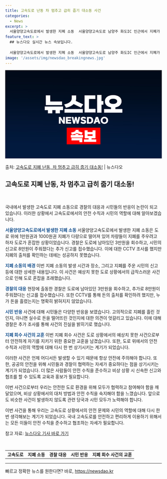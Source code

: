```yaml
---
title: 고속도로 난동 차 멈추고 급히 줍기 대소동 사건
categories:
  - News
excerpt: >
  서울양양고속도로에서 발생한 지폐 소동  서울양양고속도로 남양주 화도IC 인근에서 지폐가 날아다녀 이를 목격한…
feature_text: >
  ## 뉴스다오 실시간 뉴스 속보입니다.

  서울양양고속도로에서 발생한 지폐 소동  서울양양고속도로 남양주 화도IC 인근에서 지폐가 날아다녀 이를 목격한…
image: '/assets/img/newsdao_breakingnews.jpg'
---
```


![뉴스다오 속보](/assets/img/newsdao_breakingnews.jpg)

<p>출처: <a href="https://newsdao.kr/4064" rel="dofollow">고속도로 지폐 난동, 차 멈추고 급히 줍기 대소동!</a> | 뉴스다오</p>

<h2 data-ke-size="size26">고속도로 지폐 난동, 차 멈추고 급히 줍기 대소동!</h2>
<p data-ke-size="size16">&nbsp;</p>
국내에서 발생한 고속도로 지폐 소동으로 경찰의 대응과 시민들의 반응이 논란이 되고 있습니다. 이러한 상황에서 고속도로에서의 안전 수칙과 시민의 역할에 대해 알아보겠습니다.

<b><span style="color: #1a5490;">서울양양고속도로에서 발생한 지폐 소동</span></b>
서울양양고속도로에서 발생한 지폐 소동은 도로 위에 1만원권과 1000원권 지폐가 다량으로 떨어져 있어 차량들이 지폐를 주우려고 하자 도로가 혼잡한 상황이었습니다. 경찰은 도로에 남아있던 3만원을 회수하고, 시민의 신고로 8만원이 주워졌다는 추가 신고를 접수했습니다. 이에 대한 CCTV 조사를 했지만 지폐의 출처를 확인하는 데에는 성공하지 못했습니다.

<b><span style="color: #1a5490;">지폐 소동의 배경</span></b>
이번 지폐 소동의 발생 시간과 장소, 그리고 지폐를 주운 시민의 신고 등에 대한 상세한 내용입니다. 이 사건은 예상치 못한 도로 상황에서의 급작스러운 사건으로 인해 도로 혼잡을 초래했습니다.

<b><span style="color: #1a5490;">경찰의 대응</span></b>
현장에 출동한 경찰은 도로에 남아있던 3만원을 회수하고, 추가로 8만원이 주워졌다는 신고를 접수했습니다. 또한 CCTV를 통해 돈의 출처를 확인하려 했지만, 누가 돈을 흘렸는지는 명확히 밝혀지지 않았습니다.

<b><span style="color: #1a5490;">시민 반응</span></b>
사건에 대해 시민들은 다양한 반응을 보였습니다. 고의적으로 지폐를 흘린 것인지, 아니면 실수로 돈을 떨어뜨린 것인지에 대한 의견이 엇갈리고 있습니다. 이에 대해 경찰은 추가 조사를 통해 사건의 진실을 밝히기로 했습니다.

<b><span style="color: #1a5490;">지폐 회수 사건의 교훈</span></b>
이번 지폐 회수 사건은 도로 상황에서의 예상치 못한 사건으로부터 안전하게 자기를 지키기 위한 중요한 교훈을 남겼습니다. 또한, 도로 위에서의 안전 수칙과 시민의 역할에 대해 다시 한 번 상기시키는 계기가 되었습니다.

이러한 사건은 언제 어디서든 발생할 수 있기 때문에 항상 안전에 주의해야 합니다. 또한, 공공의 안전을 위해 시민들과 경찰이 협력하는 자세가 중요하다는 점을 상기시키는 계기가 되었습니다. 더 많은 사람들이 안전 수칙을 준수하고 비상 상황 시 신속한 신고와 협조를 할 수 있도록 교육과 홍보가 필요합니다.

이번 사건으로부터 우리는 안전한 도로 환경을 위해 모두가 협력하고 참여해야 함을 깨달았으며, 비상 상황에서의 대처 방법과 안전 수칙을 숙지해야 함을 느꼈습니다. 앞으로도 비슷한 사건이 발생하지 않도록 관련 당국과 시민 모두가 노력해야 합니다.

이번 사건을 통해 우리는 고속도로 상황에서의 안전 문제와 시민의 역할에 대해 다시 한 번 생각해보는 계기가 되었습니다. 국내 고속도로를 안전하고 편리하게 이용하기 위해서는 모든 이들이 안전 수칙을 준수하고 협조하는 자세가 필요합니다.

참고 자료: [뉴스다오 기사 바로 가기](https://newsdao.kr/4064)
<p data-ke-size="size16">&nbsp;</p>
<table>
  <tbody>
    <tr>
      <td style="text-align: center; height: 17px;"><b>고속도로</b></td>
      <td style="text-align: center; height: 17px;"><b>지폐 소동</b></td>
      <td style="text-align: center; height: 17px;"><b>경찰 대응</b></td>
      <td style="text-align: center; height: 17px;"><b>시민 반응</b></td>
      <td style="text-align: center; height: 17px;"><b>지폐 회수 사건의 교훈</b></td>
    </tr>
  </tbody>
</table>
<hr> 

빠르고 정확한 뉴스를 원한다면? 바로, <a href="https://newsdao.kr" rel="dofollow">https://newsdao.kr</a>


